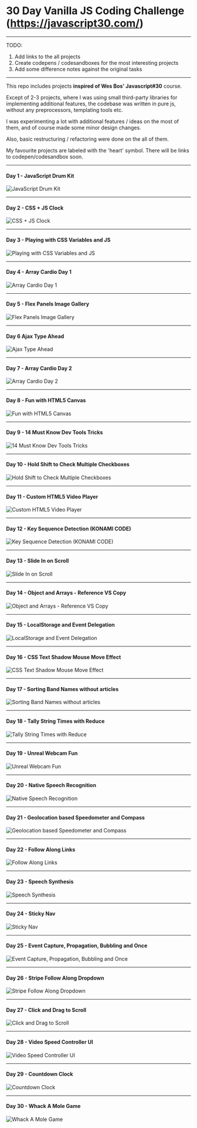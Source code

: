 # 30 Day Vanilla JS Coding Challenge (https://javascript30.com/)

---

TODO: 
1. Add links to the all projects
2. Create codepens / codesandboxes for the most interesting projects
3. Add some difference notes against the original tasks

---

This repo includes projects **inspired of Wes Bos' Javascript#30** course. 

Except of 2-3 projects, where I was using small third-party libraries for implementing additional features, the codebase was written in pure js, without any preprocessors, templating tools etc.

I was experimenting a lot with additional features / ideas on the most of them, and of course made some minor design changes. 

Also, basic restructuring / refactoring were done on the all of them.

My favourite projects are labeled with the 'heart' symbol. There will be links to codepen/codesandbox soon.

---

#### Day 1 - JavaScript Drum Kit
<img src="https://res.cloudinary.com/wesbos/image/fetch/q_auto,f_auto/https://s3.amazonaws.com/js30-cdn/small0.jpg" alt="JavaScript Drum Kit">

---

#### Day 2 - CSS + JS Clock
<img src="https://res.cloudinary.com/wesbos/image/fetch/q_auto,f_auto/https://s3.amazonaws.com/js30-cdn/small1.jpg" alt="CSS + JS Clock">

---

#### Day 3 - Playing with CSS Variables and JS
<img src="https://res.cloudinary.com/wesbos/image/fetch/q_auto,f_auto/https://s3.amazonaws.com/js30-cdn/small2.jpg" alt="Playing with CSS Variables and JS">

---

#### Day 4 - Array Cardio Day 1
<img src="https://res.cloudinary.com/wesbos/image/fetch/q_auto,f_auto/https://s3.amazonaws.com/js30-cdn/small3.jpg" alt="Array Cardio Day 1">

---

#### Day 5 - Flex Panels Image Gallery
<img src="https://res.cloudinary.com/wesbos/image/fetch/q_auto,f_auto/https://s3.amazonaws.com/js30-cdn/small4.jpg" alt="Flex Panels Image Gallery">

---

#### Day 6 Ajax Type Ahead
<img src="https://res.cloudinary.com/wesbos/image/fetch/q_auto,f_auto/https://s3.amazonaws.com/js30-cdn/small5.jpg" alt="Ajax Type Ahead">

---

#### Day 7 - Array Cardio Day 2
<img src="https://res.cloudinary.com/wesbos/image/fetch/q_auto,f_auto/https://s3.amazonaws.com/js30-cdn/small6.jpg" alt="Array Cardio Day 2">

---

#### Day 8 - Fun with HTML5 Canvas
<img src="https://res.cloudinary.com/wesbos/image/fetch/q_auto,f_auto/https://s3.amazonaws.com/js30-cdn/small7.jpg" alt="Fun with HTML5 Canvas">

---

#### Day 9 - 14 Must Know Dev Tools Tricks
<img src="https://res.cloudinary.com/wesbos/image/fetch/q_auto,f_auto/https://s3.amazonaws.com/js30-cdn/small8.jpg" alt="14 Must Know Dev Tools Tricks">

---

#### Day 10 - Hold Shift to Check Multiple Checkboxes
<img src="https://res.cloudinary.com/wesbos/image/fetch/q_auto,f_auto/https://s3.amazonaws.com/js30-cdn/small9.jpg" alt="Hold Shift to Check Multiple Checkboxes">

---

#### Day 11 - Custom HTML5 Video Player
<img src="https://res.cloudinary.com/wesbos/image/fetch/q_auto,f_auto/https://s3.amazonaws.com/js30-cdn/small10.jpg" alt="Custom HTML5 Video Player">

---

#### Day 12 - Key Sequence Detection (KONAMI CODE)
<img src="https://res.cloudinary.com/wesbos/image/fetch/q_auto,f_auto/https://s3.amazonaws.com/js30-cdn/small11.jpg" alt="Key Sequence Detection (KONAMI CODE)">

---

#### Day 13 - Slide In on Scroll
<img src="https://res.cloudinary.com/wesbos/image/fetch/q_auto,f_auto/https://s3.amazonaws.com/js30-cdn/small12.jpg" alt="Slide In on Scroll">

---

#### Day 14 - Object and Arrays - Reference VS Copy
<img src="https://res.cloudinary.com/wesbos/image/fetch/q_auto,f_auto/https://s3.amazonaws.com/js30-cdn/small13.jpg" alt="Object and Arrays - Reference VS Copy">

---

#### Day 15 - LocalStorage and Event Delegation
<img src="https://res.cloudinary.com/wesbos/image/fetch/q_auto,f_auto/https://s3.amazonaws.com/js30-cdn/small14.jpg" alt="LocalStorage and Event Delegation">

---

#### Day 16 - CSS Text Shadow Mouse Move Effect
<img src="https://res.cloudinary.com/wesbos/image/fetch/q_auto,f_auto/https://s3.amazonaws.com/js30-cdn/small15.jpg" alt="CSS Text Shadow Mouse Move Effect">

---

#### Day 17 - Sorting Band Names without articles
<img src="https://res.cloudinary.com/wesbos/image/fetch/q_auto,f_auto/https://s3.amazonaws.com/js30-cdn/small16.jpg" alt="Sorting Band Names without articles">

---

#### Day 18 - Tally String Times with Reduce
<img src="https://res.cloudinary.com/wesbos/image/fetch/q_auto,f_auto/https://s3.amazonaws.com/js30-cdn/small17.jpg" alt="Tally String Times with Reduce">

---

#### Day 19 - Unreal Webcam Fun
<img src="https://res.cloudinary.com/wesbos/image/fetch/q_auto,f_auto/https://s3.amazonaws.com/js30-cdn/small18.jpg" alt="Unreal Webcam Fun">

---

#### Day 20 - Native Speech Recognition
<img src="https://res.cloudinary.com/wesbos/image/fetch/q_auto,f_auto/https://s3.amazonaws.com/js30-cdn/small19.jpg" alt="Native Speech Recognition">

---

#### Day 21 - Geolocation based Speedometer and Compass
<img src="https://res.cloudinary.com/wesbos/image/fetch/q_auto,f_auto/https://s3.amazonaws.com/js30-cdn/small20.jpg" alt="Geolocation based Speedometer and Compass">

---

#### Day 22 - Follow Along Links
<img src="https://res.cloudinary.com/wesbos/image/fetch/q_auto,f_auto/https://s3.amazonaws.com/js30-cdn/small21.jpg" alt="Follow Along Links">

---

#### Day 23 - Speech Synthesis
<img src="https://res.cloudinary.com/wesbos/image/fetch/q_auto,f_auto/https://s3.amazonaws.com/js30-cdn/small22.jpg" alt="Speech Synthesis">

---

#### Day 24 - Sticky Nav
<img src="https://res.cloudinary.com/wesbos/image/fetch/q_auto,f_auto/https://s3.amazonaws.com/js30-cdn/small23.jpg" alt="Sticky Nav">

---

#### Day 25 - Event Capture, Propagation, Bubbling and Once
<img src="https://res.cloudinary.com/wesbos/image/fetch/q_auto,f_auto/https://s3.amazonaws.com/js30-cdn/small24.jpg" alt="Event Capture, Propagation, Bubbling and Once">

---

#### Day 26 - Stripe Follow Along Dropdown
<img src="https://res.cloudinary.com/wesbos/image/fetch/q_auto,f_auto/https://s3.amazonaws.com/js30-cdn/small25.jpg" alt="Stripe Follow Along Dropdown">

---

#### Day 27 - Click and Drag to Scroll
<img src="https://res.cloudinary.com/wesbos/image/fetch/q_auto,f_auto/https://s3.amazonaws.com/js30-cdn/small26.jpg" alt="Click and Drag to Scroll">

---

#### Day 28 - Video Speed Controller UI
<img src="https://res.cloudinary.com/wesbos/image/fetch/q_auto,f_auto/https://s3.amazonaws.com/js30-cdn/small27.jpg" alt="Video Speed Controller UI">

---

#### Day 29 - Countdown Clock
<img src="https://res.cloudinary.com/wesbos/image/fetch/q_auto,f_auto/https://s3.amazonaws.com/js30-cdn/small28.jpg" alt="Countdown Clock">

---

#### Day 30 - Whack A Mole Game
<img src="https://res.cloudinary.com/wesbos/image/fetch/q_auto,f_auto/https://s3.amazonaws.com/js30-cdn/small29.jpg" alt="Whack A Mole Game">
